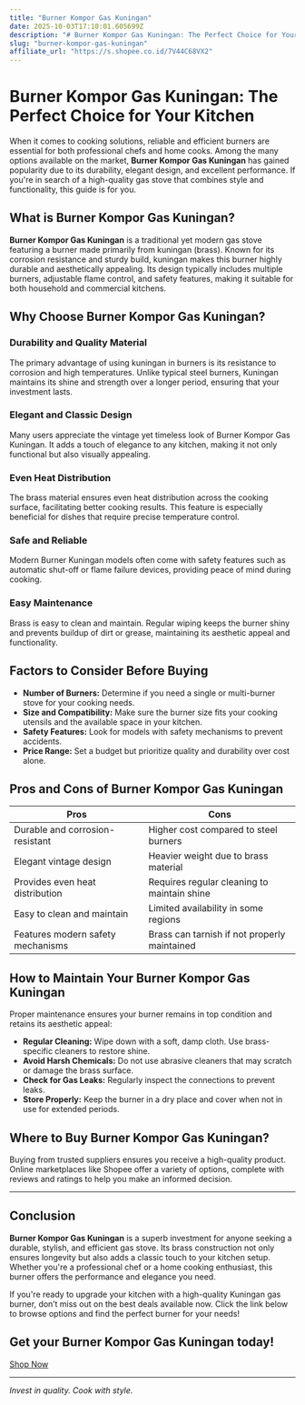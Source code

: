 ```yaml
---
title: "Burner Kompor Gas Kuningan"
date: 2025-10-03T17:10:01.605699Z
description: "# Burner Kompor Gas Kuningan: The Perfect Choice for Your Kitchen..."
slug: "burner-kompor-gas-kuningan"
affiliate_url: "https://s.shopee.co.id/7V44C68VX2"
---
```

# Burner Kompor Gas Kuningan: The Perfect Choice for Your Kitchen

When it comes to cooking solutions, reliable and efficient burners are essential for both professional chefs and home cooks. Among the many options available on the market, **Burner Kompor Gas Kuningan** has gained popularity due to its durability, elegant design, and excellent performance. If you're in search of a high-quality gas stove that combines style and functionality, this guide is for you.

## What is Burner Kompor Gas Kuningan?

**Burner Kompor Gas Kuningan** is a traditional yet modern gas stove featuring a burner made primarily from kuningan (brass). Known for its corrosion resistance and sturdy build, kuningan makes this burner highly durable and aesthetically appealing. Its design typically includes multiple burners, adjustable flame control, and safety features, making it suitable for both household and commercial kitchens.

## Why Choose Burner Kompor Gas Kuningan?

### Durability and Quality Material

The primary advantage of using kuningan in burners is its resistance to corrosion and high temperatures. Unlike typical steel burners, Kuningan maintains its shine and strength over a longer period, ensuring that your investment lasts.

### Elegant and Classic Design

Many users appreciate the vintage yet timeless look of Burner Kompor Gas Kuningan. It adds a touch of elegance to any kitchen, making it not only functional but also visually appealing.

### Even Heat Distribution

The brass material ensures even heat distribution across the cooking surface, facilitating better cooking results. This feature is especially beneficial for dishes that require precise temperature control.

### Safe and Reliable

Modern Burner Kuningan models often come with safety features such as automatic shut-off or flame failure devices, providing peace of mind during cooking.

### Easy Maintenance

Brass is easy to clean and maintain. Regular wiping keeps the burner shiny and prevents buildup of dirt or grease, maintaining its aesthetic appeal and functionality.

## Factors to Consider Before Buying

- **Number of Burners:** Determine if you need a single or multi-burner stove for your cooking needs.
- **Size and Compatibility:** Make sure the burner size fits your cooking utensils and the available space in your kitchen.
- **Safety Features:** Look for models with safety mechanisms to prevent accidents.
- **Price Range:** Set a budget but prioritize quality and durability over cost alone.

## Pros and Cons of Burner Kompor Gas Kuningan

| Pros                                      | Cons                                |
|------------------------------------------|-------------------------------------|
| Durable and corrosion-resistant        | Higher cost compared to steel burners |
| Elegant vintage design                  | Heavier weight due to brass material |
| Provides even heat distribution         | Requires regular cleaning to maintain shine |
| Easy to clean and maintain             | Limited availability in some regions |
| Features modern safety mechanisms      | Brass can tarnish if not properly maintained |

## How to Maintain Your Burner Kompor Gas Kuningan

Proper maintenance ensures your burner remains in top condition and retains its aesthetic appeal:

- **Regular Cleaning:** Wipe down with a soft, damp cloth. Use brass-specific cleaners to restore shine.
- **Avoid Harsh Chemicals:** Do not use abrasive cleaners that may scratch or damage the brass surface.
- **Check for Gas Leaks:** Regularly inspect the connections to prevent leaks.
- **Store Properly:** Keep the burner in a dry place and cover when not in use for extended periods.

## Where to Buy Burner Kompor Gas Kuningan?

Buying from trusted suppliers ensures you receive a high-quality product. Online marketplaces like Shopee offer a variety of options, complete with reviews and ratings to help you make an informed decision.

---

## Conclusion

**Burner Kompor Gas Kuningan** is a superb investment for anyone seeking a durable, stylish, and efficient gas stove. Its brass construction not only ensures longevity but also adds a classic touch to your kitchen setup. Whether you're a professional chef or a home cooking enthusiast, this burner offers the performance and elegance you need.

If you're ready to upgrade your kitchen with a high-quality Kuningan gas burner, don’t miss out on the best deals available now. Click the link below to browse options and find the perfect burner for your needs!

## **Get your Burner Kompor Gas Kuningan today!**  
[Shop Now](https://s.shopee.co.id/7V44C68VX2)

---

*Invest in quality. Cook with style.*